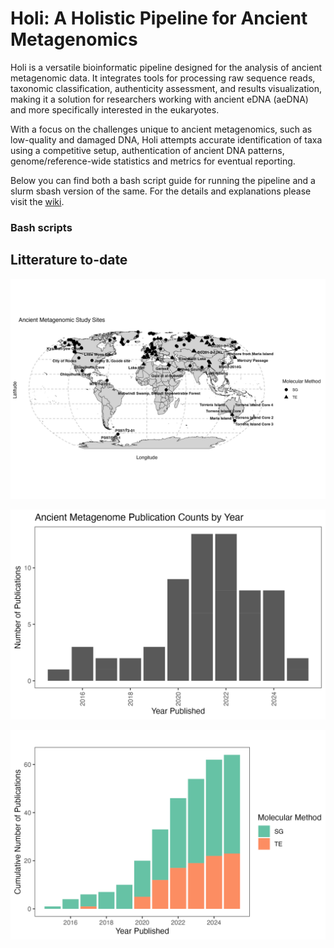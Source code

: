 # Holi: A Holistic Pipeline for Ancient Metagenomics

Holi is a versatile bioinformatic pipeline designed for the analysis of ancient metagenomic data. It integrates tools for processing raw sequence reads, taxonomic classification, authenticity assessment, and results visualization, making it a solution for researchers working with ancient eDNA (aeDNA) and more specifically interested in the eukaryotes.

With a focus on the challenges unique to ancient metagenomics, such as low-quality and damaged DNA, Holi attempts accurate identification of taxa using a competitive setup, authentication of ancient DNA patterns, genome/reference-wide statistics and metrics for eventual reporting.


Below you can find both a bash script guide for running the pipeline and a slurm sbash version of the same. For the details and explanations please visit the [wiki](https://github.com/miwipe/Holi/wiki).
### Bash scripts

## Litterature to-date




![Worldmap of study sites in which ancient metagenomic data has been published](figures/SG_TE_map_method.png)


![Bar plot of litterature published per year](figures/barplot_no_publications.png)

![Barplot of all litterature categorized and cumulative](figures/barplot_cumsum_no_publications_methods.png)



